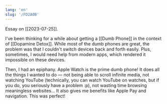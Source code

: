 ```yaml
---
lang: 'en'
slug: '/FD2A0B'
---
```


Essay on [[2023-07-25]].

I've been thinking for a while about getting a [[Dumb Phone]] in the context of [[Dopamine Detox]]. While most of the dumb phones are great, the problem was that I couldn't switch devices back and forth easily. Plus, sometimes, I would need help from modern apps, which rendered it impossible on these devices.

Then, I had an epiphany. Apple Watch is the prime dumb phone! It does all the things I wanted to do — not being able to scroll infinite media, not watching YouTube (technically, you can watch YouTube on watches, but if you do, you seriously have a problem :p), not wasting time browsing meaningless websites... It also gives me benefits like Apple Pay and navigation. This was perfect!
